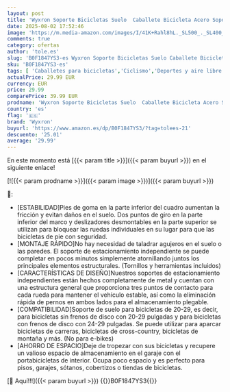 ```yaml
---
layout: post
title: 'Wyxron Soporte Bicicletas Suelo  Caballete Bicicleta Acero Soporte Bici Independiente 20  -29   para Neumáticos Delanteros  para Garaje/Casa'
date: 2025-08-02 17:52:46
image: 'https://m.media-amazon.com/images/I/41K+Rahl8hL._SL500_._SL400_.jpg'
comments: true
category: ofertas
author: 'tole.es'
slug: 'B0F1847YS3-es Wyxron Soporte Bicicletas Suelo Caballete Bicicleta Acero...'
sku: 'B0F1847YS3-es'
tags: [ 'Caballetes para bicicletas','Ciclismo','Deportes y aire libre','Herramientas y equipo para bicicletas','Ropa y equipo para deportes','bicicleta','wyxron','🇪🇸', ]
actualPrice: 29.99 EUR
currency: EUR
price: 29.99
comparePrice: 39.99 EUR
prodname: 'Wyxron Soporte Bicicletas Suelo  Caballete Bicicleta Acero Soporte Bici Independiente 20  -29   para Neumáticos Delanteros  para Garaje/Casa'
country: 'es'
flag: '🇪🇸'
brand: 'Wyxron'
buyurl: 'https://www.amazon.es/dp/B0F1847YS3/?tag=tolees-21'
descuento: '25.01'
average: '29.99'
---
```


En este momento está [{{< param title >}}]({{< param buyurl >}}) en el siguiente enlace!

[![{{< param prodname >}}]({{< param image >}})]({{< param buyurl >}})

🔎:

- [ESTABILIDAD]Pies de goma en la parte inferior del cuadro aumentan la fricción y evitan daños en el suelo. Dos puntos de giro en la parte inferior del marco y deslizadores desmontables en la parte superior se utilizan para bloquear las ruedas individuales en su lugar para que las bicicletas de pie con seguridad.
- [MONTAJE RÁPIDO]No hay necesidad de taladrar agujeros en el suelo o las paredes. El soporte de estacionamiento independiente se puede completar en pocos minutos simplemente atornillando juntos los principales elementos estructurales. (Tornillos y herramientas incluidos)
- [CARACTERÍSTICAS DE DISEÑO]Nuestros soportes de estacionamiento independientes están hechos completamente de metal y cuentan con una estructura general que proporciona tres puntos de contacto para cada rueda para mantener el vehículo estable, así como la eliminación rápida de pernos en ambos lados para el almacenamiento plegable.
- [COMPATIBILIDAD]Soporte de suelo para bicicletas de 20-29, es decir, para bicicletas sin frenos de disco con 20-29 pulgadas y para bicicletas con frenos de disco con 24-29 pulgadas. Se puede utilizar para aparcar bicicletas de carreras, bicicletas de cross-country, bicicletas de montaña y más. (No para e-bikes)
- [AHORRO DE ESPACIO]Deje de tropezar con sus bicicletas y recupere un valioso espacio de almacenamiento en el garaje con el portabicicletas de interior. Ocupa poco espacio y es perfecto para pisos, garajes, sótanos, cobertizos o tiendas de bicicletas.

[🛒 Aquí!!!]({{< param buyurl >}})
{{<world>}}B0F1847YS3{{</world>}}
